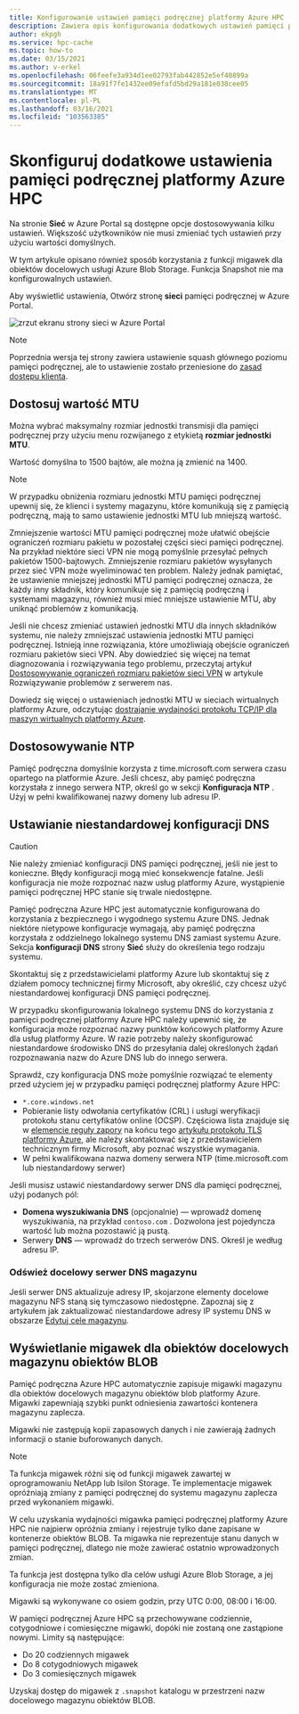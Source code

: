 ```yaml
---
title: Konfigurowanie ustawień pamięci podręcznej platformy Azure HPC
description: Zawiera opis konfigurowania dodatkowych ustawień pamięci podręcznej, takich jak MTU, Custom NTP i Konfiguracja DNS oraz sposób uzyskiwania dostępu do migawek ekspresowych z obiektów docelowych magazynu obiektów blob platformy Azure.
author: ekpgh
ms.service: hpc-cache
ms.topic: how-to
ms.date: 03/15/2021
ms.author: v-erkel
ms.openlocfilehash: 06feefe3a934d1ee02793fab442852e5ef40899a
ms.sourcegitcommit: 18a91f7fe1432ee09efafd5bd29a181e038cee05
ms.translationtype: MT
ms.contentlocale: pl-PL
ms.lasthandoff: 03/16/2021
ms.locfileid: "103563385"
---
```

# <a name="configure-additional-azure-hpc-cache-settings"></a>Skonfiguruj dodatkowe ustawienia pamięci podręcznej platformy Azure HPC

Na stronie **Sieć** w Azure Portal są dostępne opcje dostosowywania kilku ustawień. Większość użytkowników nie musi zmieniać tych ustawień przy użyciu wartości domyślnych.

W tym artykule opisano również sposób korzystania z funkcji migawek dla obiektów docelowych usługi Azure Blob Storage. Funkcja Snapshot nie ma konfigurowalnych ustawień.

Aby wyświetlić ustawienia, Otwórz stronę **sieci** pamięci podręcznej w Azure Portal.

![zrzut ekranu strony sieci w Azure Portal](media/networking-page.png)

> [!NOTE]
> Poprzednia wersja tej strony zawiera ustawienie squash głównego poziomu pamięci podręcznej, ale to ustawienie zostało przeniesione do [zasad dostępu klienta](access-policies.md).

<!-- >> [!TIP]
> The [Managing Azure HPC Cache video](https://azure.microsoft.com/resources/videos/managing-hpc-cache/) shows the networking page and its settings. -->

## <a name="adjust-mtu-value"></a>Dostosuj wartość MTU
<!-- linked from troubleshoot-nas article -->

Można wybrać maksymalny rozmiar jednostki transmisji dla pamięci podręcznej przy użyciu menu rozwijanego z etykietą **rozmiar jednostki MTU**.

Wartość domyślna to 1500 bajtów, ale można ją zmienić na 1400.

> [!NOTE]
> W przypadku obniżenia rozmiaru jednostki MTU pamięci podręcznej upewnij się, że klienci i systemy magazynu, które komunikują się z pamięcią podręczną, mają to samo ustawienie jednostki MTU lub mniejszą wartość.

Zmniejszenie wartości MTU pamięci podręcznej może ułatwić obejście ograniczeń rozmiaru pakietu w pozostałej części sieci pamięci podręcznej. Na przykład niektóre sieci VPN nie mogą pomyślnie przesyłać pełnych pakietów 1500-bajtowych. Zmniejszenie rozmiaru pakietów wysyłanych przez sieć VPN może wyeliminować ten problem. Należy jednak pamiętać, że ustawienie mniejszej jednostki MTU pamięci podręcznej oznacza, że każdy inny składnik, który komunikuje się z pamięcią podręczną i systemami magazynu, również musi mieć mniejsze ustawienie MTU, aby uniknąć problemów z komunikacją.

Jeśli nie chcesz zmieniać ustawień jednostki MTU dla innych składników systemu, nie należy zmniejszać ustawienia jednostki MTU pamięci podręcznej. Istnieją inne rozwiązania, które umożliwiają obejście ograniczeń rozmiaru pakietów sieci VPN. Aby dowiedzieć się więcej na temat diagnozowania i rozwiązywania tego problemu, przeczytaj artykuł [Dostosowywanie ograniczeń rozmiaru pakietów sieci VPN](troubleshoot-nas.md#adjust-vpn-packet-size-restrictions) w artykule Rozwiązywanie problemów z serwerem nas.

Dowiedz się więcej o ustawieniach jednostki MTU w sieciach wirtualnych platformy Azure, odczytując [dostrajanie wydajności protokołu TCP/IP dla maszyn wirtualnych platformy Azure](../virtual-network/virtual-network-tcpip-performance-tuning.md).

## <a name="customize-ntp"></a>Dostosowywanie NTP

Pamięć podręczna domyślnie korzysta z time.microsoft.com serwera czasu opartego na platformie Azure. Jeśli chcesz, aby pamięć podręczna korzystała z innego serwera NTP, określ go w sekcji **Konfiguracja NTP** . Użyj w pełni kwalifikowanej nazwy domeny lub adresu IP.

## <a name="set-a-custom-dns-configuration"></a>Ustawianie niestandardowej konfiguracji DNS

> [!CAUTION]
> Nie należy zmieniać konfiguracji DNS pamięci podręcznej, jeśli nie jest to konieczne. Błędy konfiguracji mogą mieć konsekwencje fatalne. Jeśli konfiguracja nie może rozpoznać nazw usług platformy Azure, wystąpienie pamięci podręcznej HPC stanie się trwale niedostępne.

Pamięć podręczna Azure HPC jest automatycznie konfigurowana do korzystania z bezpiecznego i wygodnego systemu Azure DNS. Jednak niektóre nietypowe konfiguracje wymagają, aby pamięć podręczna korzystała z oddzielnego lokalnego systemu DNS zamiast systemu Azure. Sekcja **konfiguracji DNS** strony **Sieć** służy do określenia tego rodzaju systemu.

Skontaktuj się z przedstawicielami platformy Azure lub skontaktuj się z działem pomocy technicznej firmy Microsoft, aby określić, czy chcesz użyć niestandardowej konfiguracji DNS pamięci podręcznej.

W przypadku skonfigurowania lokalnego systemu DNS do korzystania z pamięci podręcznej platformy Azure HPC należy upewnić się, że konfiguracja może rozpoznać nazwy punktów końcowych platformy Azure dla usług platformy Azure. W razie potrzeby należy skonfigurować niestandardowe środowisko DNS do przesyłania dalej określonych żądań rozpoznawania nazw do Azure DNS lub do innego serwera.

Sprawdź, czy konfiguracja DNS może pomyślnie rozwiązać te elementy przed użyciem jej w przypadku pamięci podręcznej platformy Azure HPC:

* ``*.core.windows.net``
* Pobieranie listy odwołania certyfikatów (CRL) i usługi weryfikacji protokołu stanu certyfikatów online (OCSP). Częściowa lista znajduje się w [elemencie reguły zapory](../security/fundamentals/tls-certificate-changes.md#will-this-change-affect-me) na końcu tego [artykułu protokołu TLS platformy Azure](../security/fundamentals/tls-certificate-changes.md), ale należy skontaktować się z przedstawicielem technicznym firmy Microsoft, aby poznać wszystkie wymagania.
* W pełni kwalifikowana nazwa domeny serwera NTP (time.microsoft.com lub niestandardowy serwer)

Jeśli musisz ustawić niestandardowy serwer DNS dla pamięci podręcznej, użyj podanych pól:

* **Domena wyszukiwania DNS** (opcjonalnie) — wprowadź domenę wyszukiwania, na przykład ``contoso.com`` . Dozwolona jest pojedyncza wartość lub można pozostawić ją pustą.
* Serwery **DNS** — wprowadź do trzech serwerów DNS. Określ je według adresu IP.

<!-- 
  > [!NOTE]
  > The cache will use only the first DNS server it successfully finds. -->

### <a name="refresh-storage-target-dns"></a>Odśwież docelowy serwer DNS magazynu

Jeśli serwer DNS aktualizuje adresy IP, skojarzone elementy docelowe magazynu NFS staną się tymczasowo niedostępne. Zapoznaj się z artykułem jak zaktualizować niestandardowe adresy IP systemu DNS w obszarze [Edytuj cele magazynu](hpc-cache-edit-storage.md#update-ip-address-custom-dns-configurations-only).

## <a name="view-snapshots-for-blob-storage-targets"></a>Wyświetlanie migawek dla obiektów docelowych magazynu obiektów BLOB

Pamięć podręczna Azure HPC automatycznie zapisuje migawki magazynu dla obiektów docelowych magazynu obiektów blob platformy Azure. Migawki zapewniają szybki punkt odniesienia zawartości kontenera magazynu zaplecza.

Migawki nie zastępują kopii zapasowych danych i nie zawierają żadnych informacji o stanie buforowanych danych.

> [!NOTE]
> Ta funkcja migawek różni się od funkcji migawek zawartej w oprogramowaniu NetApp lub Isilon Storage. Te implementacje migawek opróżniają zmiany z pamięci podręcznej do systemu magazynu zaplecza przed wykonaniem migawki.
>
> W celu uzyskania wydajności migawka pamięci podręcznej platformy Azure HPC nie najpierw opróżnia zmiany i rejestruje tylko dane zapisane w kontenerze obiektów BLOB. Ta migawka nie reprezentuje stanu danych w pamięci podręcznej, dlatego nie może zawierać ostatnio wprowadzonych zmian.

Ta funkcja jest dostępna tylko dla celów usługi Azure Blob Storage, a jej konfiguracja nie może zostać zmieniona.

Migawki są wykonywane co osiem godzin, przy UTC 0:00, 08:00 i 16:00.

W pamięci podręcznej Azure HPC są przechowywane codziennie, cotygodniowe i comiesięczne migawki, dopóki nie zostaną one zastąpione nowymi. Limity są następujące:

* Do 20 codziennych migawek
* Do 8 cotygodniowych migawek
* Do 3 comiesięcznych migawek

Uzyskaj dostęp do migawek z `.snapshot` katalogu w przestrzeni nazw docelowego magazynu obiektów BLOB.
